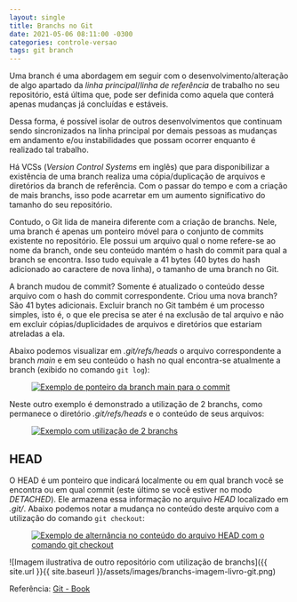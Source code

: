 ```yaml
---
layout: single
title: Branchs no Git
date: 2021-05-06 08:11:00 -0300
categories: controle-versao
tags: git branch
---
```


Uma branch é uma abordagem em seguir com o desenvolvimento/alteração de algo apartado da _linha principal_/_linha de referência_ de trabalho no seu repositório, está última que, pode ser definida como aquela que conterá apenas mudanças já concluídas e estáveis.

Dessa forma, é possível isolar de outros desenvolvimentos que continuam sendo sincronizados na linha principal por demais pessoas as mudanças em andamento e/ou instabilidades que possam ocorrer enquanto é realizado tal trabalho.

Há VCSs (_Version Control Systems_ em inglês) que para disponibilizar a existência de uma branch realiza uma cópia/duplicação de arquivos e diretórios da branch de referência. Com o passar do tempo e com a criação de mais branchs, isso pode acarretar em um aumento significativo do tamanho do seu repositório.

Contudo, o Git lida de maneira diferente com a criação de branchs. Nele, uma branch é apenas um ponteiro móvel para o conjunto de commits existente no repositório. Ele possui um arquivo qual o nome refere-se ao nome da branch, onde seu conteúdo mantém o hash do commit para qual a branch se encontra. Isso tudo equivale a 41 bytes (40 bytes do hash adicionado ao caractere de nova linha), o tamanho de uma branch no Git.

A branch mudou de commit? Somente é atualizado o conteúdo desse arquivo com o hash do commit correspondente. Criou uma nova branch? São 41 bytes adicionais. Excluir branch no Git também é um processo simples, isto é, o que ele precisa se ater é na exclusão de tal arquivo e não em excluir cópias/duplicidades de arquivos e diretórios que estariam atreladas a ela.

Abaixo podemos visualizar em _.git/refs/heads_ o arquivo correspondente a branch _main_ e em seu conteúdo o hash no qual encontra-se atualmente a branch (exibido no comando `git log`):

<figure>
    <a href="{{ site.url }}{{ site.baseurl }}/assets/images/branchs-exemplo-main.JPG">
        <img src="{{ site.url }}{{ site.baseurl }}/assets/images/branchs-exemplo-main.JPG" alt="Exemplo de ponteiro da branch main para o commit">
    </a>
</figure>

Neste outro exemplo é demonstrado a utilização de 2 branchs, como permanece o diretório _.git/refs/heads_ e o conteúdo de seus arquivos:

<figure>
    <a href="{{ site.url }}{{ site.baseurl }}/assets/images/branchs-exemplo-com-duas.JPG">
        <img src="{{ site.url }}{{ site.baseurl }}/assets/images/branchs-exemplo-com-duas.JPG" alt="Exemplo com utilização de 2 branchs">
    </a>
</figure>

## HEAD

O HEAD é um ponteiro que indicará localmente ou em qual branch você se encontra ou em qual commit (este último se você estiver no modo _DETACHED_). Ele armazena essa informação no arquivo _HEAD_ localizado em _.git/_. Abaixo podemos notar a mudança no conteúdo deste arquivo com a utilização do comando `git checkout`:

<figure>
    <a href="{{ site.url }}{{ site.baseurl }}/assets/images/branchs-exemplo-HEAD.JPG">
        <img src="{{ site.url }}{{ site.baseurl }}/assets/images/branchs-exemplo-HEAD.JPG" alt="Exemplo de alternância no conteúdo do arquivo HEAD com o comando git checkout">
    </a>
</figure>

![Imagem ilustrativa de outro repositório com utilização de branchs]({{ site.url }}{{ site.baseurl }}/assets/images/branchs-imagem-livro-git.png)

Referência: [Git - Book](https://git-scm.com/book/en/v2)